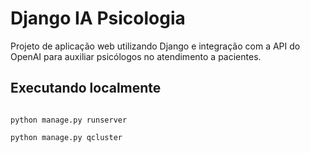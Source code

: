 # Django IA Psicologia

Projeto de aplicação web utilizando Django e integração com a API do OpenAI para auxiliar psicólogos no atendimento a pacientes.

## Executando localmente

```

python manage.py runserver

python manage.py qcluster

```
